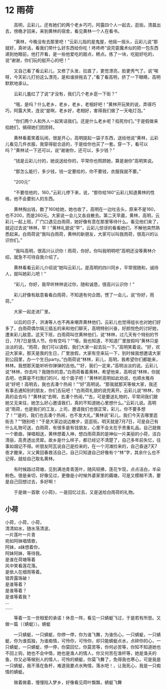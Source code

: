 # 12 雨荷

　　高明，云彩儿，还有她们的两个老乡巧巧，阿露四个人一起去，逛街。清晨出去，傍晚才回来，来到黄林的宿舍，看见黄林一个人在看书。

　　“黄林，今晚没有去那里吧！”云彩儿指的是鬼屋，他摇一摇头，云彩儿说“那就好，真听话，看我们带什么好东西给你吃！咚咚咚”说完耍魔术似的把一包东西递到他眼前，他打开看，是一些他爱吃的甜点，糕点。拣了一块，吃挺好吃的，说“谢谢，你们玩的挺开心的吧！”

　　又自己看了看云彩儿，又修了头发，拉直了，更觉漂亮，脸更秀气了。说“唉呀，今天彩儿打扮这么漂亮，是和谁排拖去了，”看了看高明，挤了一下眼睛，高明默默地承认。

　　云彩儿羞红了了说“才没有，我们几个老乡逛一下街？”

　　“哦，是吗？什么老乡，老乡，老乡，老相好吧！”黄林开玩笑的说，弄得巧巧，阿露大笑，连说“是啊，老乡好，老相好，害得我们做了一天电灯泡。”

　　“你们两个人和外人一起笑话我们。还是什么老乡呢？掐死你们。”于是假做来掐她们，搞得她们团团转。

　　黄林看着笑着玩闹，很是开心，高明提起一袋子东西，送给他说“黄林，云彩儿看见几件衣服，我穿得挺合适的，于是给你也买了一套。穿一下，看可以吗？”黄林试一下还可以，说“谢谢你，还可以，多少钱？”

　　“钱是云彩儿付的，她说送给你的，平常你也照顾她，算是谢你”高明笑说。

　　“那怎么能行，多少钱，钱一定要给的，你不要钱，衣服我就不要。”

　　“200元”

　　“不要信他的，160，”云彩儿停下来，说，“那你给160”云彩儿知道黄林的性格，他不会要别人的东西。

　　黄林掏出钱，数了160给她，她也收了，高明在一边吐舌头，原来不是160，也不200，而是260元。大家说一会儿又各自散去。第二天早晨，黄林，高明，云彩儿一起上班，厂门口遇见白雨荷，她好像有意在那里等待什么。看见他们来了，就迎过去说“林林，早！”黄林礼貌说“早”，云彩儿惊讶的看看她们，不解他突然熟悉起来。白雨荷说“我叫白雨荷，黄林的新朋友，大家可以叫我雨荷，很高兴的认识你们。”

　　“我叫高明，很高兴认识你！雨荷，你好。你叫我明明吧”高明还没等黄林介绍，就急不可待自我介绍了。

　　黄林看看云彩儿介绍说“她叫云彩儿，是高明的四川同乡，平常很随和，诚待人，就叫她彩儿吧！”

　　“彩儿，你好，我早听林林说过你，随和诚恳，很高兴认识你！”

　　彩儿好像有敌意看看白雨荷，不知道有何企图，愣了一会儿，说“你好，雨荷。”

　　大家一起走进厂里。

　　以后的日子，洪涛等人也不再来嘲弄黄林他们，云彩儿也觉得组长也对她们好多了，白雨荷偶尔隔三插五的来和他们聊天，高明特别兴奋，好颜悦色的讨好她，遭来彩儿敌意。这天下班，白雨荷叫住黄林他们，说“林林，过几天有个特别的节日，7月7日是情人节。你有空吗？”“哦，我也知道，不知道厂里放假吗”黄林只是淡淡的说。“雨荷，我们可以请假，我们大家一起去玩一下。”高明笑着说。“好，欢迎大家来，那天是我的生日，厂里放假，大家有空来玩一下，到时候我想邀请大家到公园里，办一个生日party。”白雨荷说“林林，彩儿，高明，我希望你们都能来，林林。我想那天能听听你弹弹的吉他。”“好，我们一定来，”高明淡淡的说。云彩儿说“林林，你去吗？我随你的意。”白雨荷看着黄林，希望他来，高明说“林林，你就去吧，也算是不扫我们的兴，给个面子吧！”黄林听高明如此劝说，也顺水推舟说“好吧！高明去，我也去凑个热闹！”“好”高明说。“那我就那天等候大家，我还有事去通知别的朋友，你们去玩吧！”白雨荷礼貌的说完离开。云彩儿说“林林，你真的会去吗？”黄林说“去啊，去凑个热闹，”“去，可是要送礼物的，平常间我们跟她又无来往，她怎么好心邀请我们，真的不知道她心里想什么。”云彩儿说。高明说“雨荷，也是我们的工友，上司，邀请我们也很正常，彩儿，你不要多想了！”“是的，我们也去凑个热闹，也不发大礼。”黄林说“彩儿，我们今天去哪里逛街去？”“随别吧！”于是大家边说边散步，逛逛街。明天就是7月7日，可是自己有什么礼物可送，白雨荷，有很多是有钱朋友，心里不会太在乎贵重礼品。自己就做一个歌曲，弹唱相送，黄林想着入神，想白雨荷真的是神似一片美丽的小荷，洁白清丽，高贵透出灵犀。故乡是什么样子，都已经记不清楚了，自己多年前失忆，往事如烟记不得。听朋友阿瓦说自己是捡来的，在一个河滩捡来的，自己昏迷7天7夜才醒来，义父黄回春救活自己，自己只知道自己好像有个“林”字，其余什么也不记得，就给自己取名黄林。

　　有时候路过荷塘，见到满池青青莲叶，随风轻拂，莲花乍现，点点洁白，半朵粉色。很是亲切，好像见过，更像是小时候外婆家里的藕塘，可是又模糊不清，要是自己回想过去，多好啊！

　　于是做一首歌《小荷》，一是回忆过去，又是送给白雨荷的礼物。

## 小荷

小荷，小荷，小荷，  
清清如水，随水荡清波。  
一片莲叶一片青  
宛如阿妹唱情歌，  
阿妹，a妹想着你，  
阿妹阿妹，等待我。  
是谁在荷塘等着  
风中笑看莲花落。  
是依人在细雨等着。  
错弄露珠破！  
是谁等着？  
是谁等着？  
是谁等着我？  
…  
……

　　等着一生一世相爱的承诺！休息一阵，看见一只蜻蜓飞过，于是若有所思。又做一篇（（蜻蜓））。蜻蜓

　　一只蜻蜓，一只蜻蜓，你停一停，你为谁飞舞，为谁伤心，一只蜻蜓，一只蜻蜓，你为谁孤独，为谁痴情，可怜你，可怜你，却只能蜻蜓点水，点碎你的心，一只蜻蜓，一只蜻蜓，停一停，你莫回忆，你莫苦等，你何必苦等，你知不知道她也不回上钩，她也不会中情，她也是渔人的情人，你又何苦在渔杆等，她是渔夫的鱼，你又必等候别人的情人，可怜的蜻蜓，你莫飞舞了，免得我也寒心，可是我是一只蜻蜓，我不落在鱼杆，难道我要点水殉情，落水吧！，让我死心，我是一只痴情的蜻蜓。

　　做着做着，慢慢陷入梦乡，好像看见荷叶飘飘，蜻蜓飞舞



